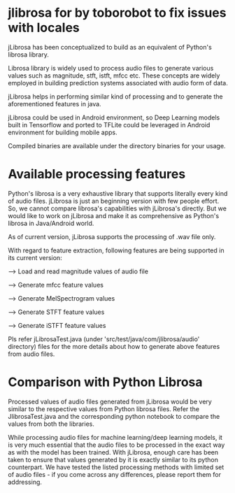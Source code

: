 # jlibrosa for by toborobot to fix issues with locales

jLibrosa has been conceptualized to build as an equivalent of Python's librosa library. 

Librosa library is widely used to process audio files to generate various values such as magnitude, stft, istft, mfcc etc. These concepts are widely employed in building prediction systems associated with audio form of data.

jLibrosa helps in performing similar kind of processing and to generate the aforementioned features in java. 

jLibrosa could be used in Android environment, so Deep Learning models built in Tensorflow and ported to TFLite could be leveraged in Android environment for building mobile apps.

Compiled binaries are available under the directory binaries for your usage.

# Available processing features

Python's librosa is a very exhaustive library that supports literally every kind of audio files. jLibrosa is just an beginning version with few people effort. So, we cannot compare librosa's capabilities with jLibrosa's directly. But we would like to work on jLibrosa and make it as comprehensive as Python's librosa in Java/Android world. 

As of current version, jLibrosa supports the processing of .wav file only. 

With regard to feature extraction, following features are being supported in its current version:

--> Load and read magnitude values of audio file

--> Generate mfcc feature values

--> Generate MelSpectrogram values

--> Generate STFT feature values

--> Generate iSTFT feature values

Pls refer jLibrosaTest.java (under 'src/test/java/com/jlibrosa/audio' directory) files for the more details about how to generate above features from audio files. 

# Comparison with Python Librosa

Processed values of audio files generated from jLibrosa would be very similar to the respective values from Python librosa files. Refer the JlibrosaTest.java and the corresponding python notebook to compare the values from both the libraries. 

While processing audio files for machine learning/deep learning models, it is very much essential that the audio files to be processed in the exact way as with the model has been trained. With jLibrosa, enough care has been taken to ensure that values generated by it is exactly similar to its python counterpart. We have tested the listed processing methods with limited set of audio files - if you come across any differences, please report them for addressing.

